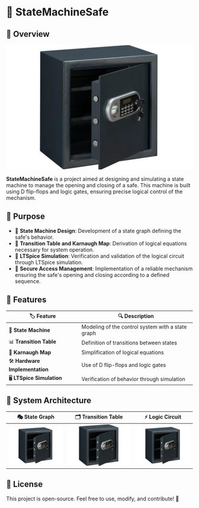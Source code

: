 # 🔐 StateMachineSafe

## 🚀 Overview
![Main Preview](assets/img/main.png)

**StateMachineSafe** is a project aimed at designing and simulating a state machine to manage the opening and closing of a safe. This machine is built using D flip-flops and logic gates, ensuring precise logical control of the mechanism.

## 🎯 Purpose
- 📜 **State Machine Design**: Development of a state graph defining the safe's behavior.
- 🧮 **Transition Table and Karnaugh Map**: Derivation of logical equations necessary for system operation.
- 🔬 **LTSpice Simulation**: Verification and validation of the logical circuit through LTSpice simulation.
- 🔑 **Secure Access Management**: Implementation of a reliable mechanism ensuring the safe's opening and closing according to a defined sequence.

## 📝 Features
| 🏷️ Feature          | 🔍 Description |
|---------------------------|-------------|
| 🔄 **State Machine** | Modeling of the control system with a state graph |
| 📊 **Transition Table** | Definition of transitions between states |
| 📏 **Karnaugh Map** | Simplification of logical equations |
| 🛠️ **Hardware Implementation** | Use of D flip-flops and logic gates |
| 🖥️ **LTSpice Simulation** | Verification of behavior through simulation |

## 📐 System Architecture
| 🎭 State Graph | 🗂️ Transition Table | ⚡ Logic Circuit |
|-----------|-----------|-----------|
| <img src="assets/img/state_graph.png"> | <img src="assets/img/transition_table.png"> | <img src="assets/img/logic_circuit.png"> |

## 🌟 License
This project is open-source. Feel free to use, modify, and contribute! 🚀

